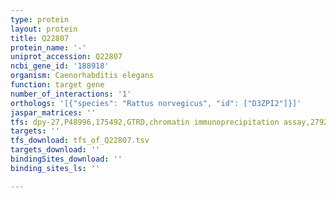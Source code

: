 ```yaml
---
type: protein
layout: protein
title: Q22807
protein_name: '-'
uniprot_accession: Q22807
ncbi_gene_id: '188918'
organism: Caenorhabditis elegans
function: target gene
number_of_interactions: '1'
orthologs: '[{"species": "Rattus norvegicus", "id": ["D3ZPI2"]}]'
jaspar_matrices: ''
tfs: dpy-27,P48996,175492,GTRD,chromatin immunoprecipitation assay,27924024%5Buid%5D,No
targets: ''
tfs_download: tfs_of_Q22807.tsv
targets_download: ''
bindingSites_download: ''
binding_sites_ls: ''

---
```

